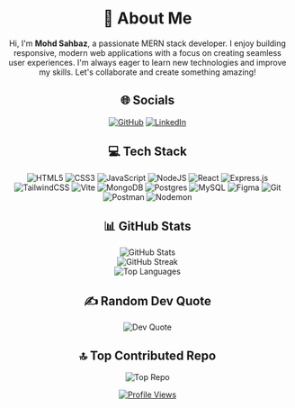 <div align="center">

# 💫 About Me
Hi, I'm **Mohd Sahbaz**, a passionate MERN stack developer. I enjoy building responsive, modern web applications with a focus on creating seamless user experiences. I'm always eager to learn new technologies and improve my skills. Let's collaborate and create something amazing!

## 🌐 Socials
[![GitHub](https://img.shields.io/badge/github-%23121011.svg?style=for-the-badge&logo=github&logoColor=white)](https://github.com/MohdSahbaz) 
[![LinkedIn](https://img.shields.io/badge/linkedin-%230077B5.svg?style=for-the-badge&logo=linkedin&logoColor=white)](https://www.linkedin.com/in/mohd-sahbaz/) 

## 💻 Tech Stack
![HTML5](https://img.shields.io/badge/html5-%23E34F26.svg?style=for-the-badge&logo=html5&logoColor=white) 
![CSS3](https://img.shields.io/badge/css3-%231572B6.svg?style=for-the-badge&logo=css3&logoColor=white) 
![JavaScript](https://img.shields.io/badge/javascript-%23323330.svg?style=for-the-badge&logo=javascript&logoColor=%23F7DF1E) 
![NodeJS](https://img.shields.io/badge/node.js-6DA55F?style=for-the-badge&logo=node.js&logoColor=white) 
![React](https://img.shields.io/badge/react-%2320232a.svg?style=for-the-badge&logo=react&logoColor=%2361DAFB) 
![Express.js](https://img.shields.io/badge/express.js-%23404d59.svg?style=for-the-badge&logo=express&logoColor=%2361DAFB) 
![TailwindCSS](https://img.shields.io/badge/tailwindcss-%2338B2AC.svg?style=for-the-badge&logo=tailwind-css&logoColor=white) 
![Vite](https://img.shields.io/badge/vite-%23646CFF.svg?style=for-the-badge&logo=vite&logoColor=white) 
![MongoDB](https://img.shields.io/badge/MongoDB-%234ea94b.svg?style=for-the-badge&logo=mongodb&logoColor=white) 
![Postgres](https://img.shields.io/badge/postgres-%23316192.svg?style=for-the-badge&logo=postgresql&logoColor=white) 
![MySQL](https://img.shields.io/badge/mysql-4479A1.svg?style=for-the-badge&logo=mysql&logoColor=white) 
![Figma](https://img.shields.io/badge/figma-%23F24E1E.svg?style=for-the-badge&logo=figma&logoColor=white) 
![Git](https://img.shields.io/badge/git-%23F05033.svg?style=for-the-badge&logo=git&logoColor=white) 
![Postman](https://img.shields.io/badge/Postman-FF6C37?style=for-the-badge&logo=postman&logoColor=white) 
![Nodemon](https://img.shields.io/badge/NODEMON-%23323330.svg?style=for-the-badge&logo=nodemon&logoColor=%BBDEAD)

## 📊 GitHub Stats
![GitHub Stats](https://github-readme-stats.vercel.app/api?username=MohdSahbaz&theme=radical&hide_border=true&include_all_commits=false&count_private=true)<br/>
![GitHub Streak](https://github-readme-streak-stats.herokuapp.com/?user=MohdSahbaz&theme=radical&hide_border=true)<br/>
![Top Languages](https://github-readme-stats.vercel.app/api/top-langs/?username=MohdSahbaz&theme=radical&hide_border=true&include_all_commits=false&count_private=true&layout=compact)

## ✍️ Random Dev Quote
![Dev Quote](https://quotes-github-readme.vercel.app/api?type=horizontal&theme=radical)

## 🔝 Top Contributed Repo
![Top Repo](https://github-contributor-stats.vercel.app/api?username=MohdSahbaz&limit=5&theme=radical&combine_all_yearly_contributions=true)

[![Profile Views](https://visitcount.itsvg.in/api?id=MohdSahbaz&icon=5&color=0)](https://visitcount.itsvg.in)

</div>
